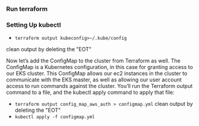### Run terraform

### Setting Up kubectl
- `terraform output kubeconfig>~/.kube/config`

clean output by deleting the "EOT" 

Now let’s add the ConfigMap to the cluster from Terraform as well. The ConfigMap is a Kubernetes configuration, in this case for granting access to our EKS cluster. This ConfigMap allows our ec2 instances in the cluster to communicate with the EKS master, as well as allowing our user account access to run commands against the cluster. You’ll run the Terraform output command to a file, and the kubectl apply command to apply that file:
- `terraform output config_map_aws_auth > configmap.yml`
clean output by deleting the "EOT"
- `kubectl apply -f configmap.yml`